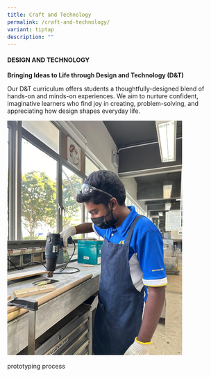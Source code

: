 ```yaml
---
title: Craft and Technology
permalink: /craft-and-technology/
variant: tiptap
description: ""
---
```

<h4><strong>DESIGN AND TECHNOLOGY</strong></h4>
<p><strong>Bringing Ideas to Life through Design and Technology (D&amp;T)</strong>
</p>
<p>Our D&amp;T curriculum offers students a thoughtfully-designed blend of
hands-on and minds-on experiences. We aim to nurture confident, imaginative
learners who find joy in creating, problem-solving, and appreciating how
design shapes everyday life.</p>
<p></p>
<p></p>
<div class="isomer-image-wrapper">
<img style="width: 80%;" height="auto" width="100%" alt="" src="/images/Academic Programmes 2025/Figure_2.jpg">
</div>
<p></p>
<p></p>
<p>prototyping process</p>